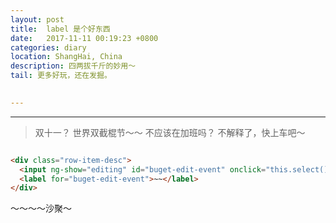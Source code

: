 ```yaml
---
layout: post
title:  label 是个好东西
date:   2017-11-11 00:19:23 +0800
categories: diary
location: ShangHai, China
description: 四两拔千斤的妙用～
tail: 更多好玩，还在发掘。
      

---
```

---

> 双十一？
世界双截棍节～～
不应该在加班吗？
不解释了，快上车吧～

```html

<div class="row-item-desc">
  <input ng-show="editing" id="buget-edit-event" onclick="this.select()">
  <label for="buget-edit-event">~~</label>
</div>

```

～～～～沙聚～